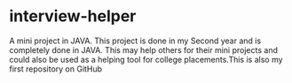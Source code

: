 # interview-helper
A mini project in JAVA.
This project is done in my Second year and is completely done in JAVA. This may help others for their mini projects and could also be used as a helping tool for college placements.This is also my first repository on GitHub

